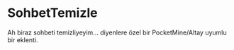 # SohbetTemizle
Ah biraz sohbeti temizliyeyim... diyenlere özel bir PocketMine/Altay uyumlu bir eklenti.
